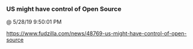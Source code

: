 ﻿

### US might have control of Open Source
@ 5/28/19 9:50:01 PM

https://www.fudzilla.com/news/48769-us-might-have-control-of-open-source

